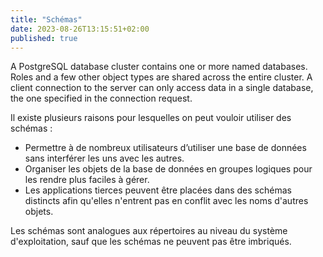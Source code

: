 ```yaml
---
title: "Schémas"
date: 2023-08-26T13:15:51+02:00
published: true
---
```


A PostgreSQL database cluster contains one or more named databases. Roles and a few other object types are shared across the entire cluster. A client connection to the server can only access data in a single database, the one specified in the connection request.

Il existe plusieurs raisons pour lesquelles on peut vouloir utiliser des schémas :

- Permettre à de nombreux utilisateurs d’utiliser une base de données sans interférer les uns avec les autres.
- Organiser les objets de la base de données en groupes logiques pour les rendre plus faciles à gérer.
- Les applications tierces peuvent être placées dans des schémas distincts afin qu'elles n'entrent pas en conflit avec les noms d'autres objets.

Les schémas sont analogues aux répertoires au niveau du système d'exploitation, sauf que les schémas ne peuvent pas être imbriqués.
